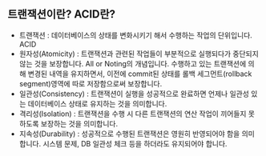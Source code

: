 
## 트랜잭션이란? ACID란?
- 트랜잭션 : 데이터베이스의 상태를 변화시키기 해서 수행하는 작업의 단위입니다.
ACID
- 원자성(Atomicity) : 트랜잭션과 관련된 작업들이 부분적으로 실행되다가 중단되지 않는 것을 보장합니다.
All or Noting의 개념입니다. 수행하고 있는 트랜잭션에 의해 변경된 내역을 유지하면서, 이전에 commit된 상태를 롤백 세그먼트(rollback segment)영역에 따로 저장함으로써 보장합니다.
- 일관성(Consistency) : 트랜잭션이 실행을 성공적으로 완료하면 언제나 일관성 있는 데이터베이스 상태로 유지하는 것을 의미합니다.
- 격리성(Isolation) : 트랜잭션을 수행 시 다른 트랜잭션의 연산 작업이 끼어들지 못하도록 보장하는 것을 의미합니다.
- 지속성(Durability) : 성공적으로 수행된 트랜잭션은 영원히 반영되어야 함을 의미합니다. 시스템 문제, DB 일관성 체크 등을 하더라도 유지되어야 합니다.
